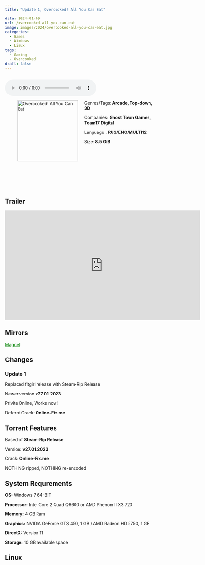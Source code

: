 ```yaml
---
title: "Update 1, Overcooked! All You Can Eat"

date: 2024-01-09
url: /overcooked-all-you-can-eat
image: images/2024/overcooked-all-you-can-eat.jpg
categories:
  - Games
  - Windows
  - Linux
tags:
  - Gaming
  - Overcooked
draft: false
---
```

##

<style>
  body.dark-mode,
  body.dark-mode main * {
    background: url('/images/2024/overcooked-all-you-can-eat.png') center center fixed no-repeat;
    background-size: 100% 100%;
    background-size: cover;
    color: #f5f5f5;
  }
</style>
<script>
    document.addEventListener('DOMContentLoaded', function () {
        var body = document.body;
        var switcher = document.querySelector('.js-toggle');
                body.classList.add('dark-mode');
                // Save user preference in storage
                localStorage.setItem('darkMode', 'true');
            
        });
</script>

<audio controls autoplay>
  <source src="/audio/overcooked-all-you-can-eat.mp3" type="audio/mp3">
  Your browser does not support the audio tag.
</audio>

<figure style="float: left; margin-right: 20px;">
  <img src="/images/2024/overcooked-all-you-can-eat.jpg" alt="Overcooked! All You Can Eat" style="width: 200px;">
</figure>

Genres/Tags: **Arcade, Top-down, 3D**

Companies: **Ghost Town Games, Team17 Digital**

Language : **RUS/ENG/MULTI12**

Size: **8.5 GiB**
# ⠀
# ⠀

## Trailer
<iframe width="640" height="360" src="https://www.youtube.com/embed/v9R7GMZw81E" title="Overcooked! All You Can Eat - Launch Trailer" frameborder="0" allow="accelerometer; autoplay; clipboard-write; encrypted-media; gyroscope; picture-in-picture; web-share" allowfullscreen></iframe>

## Mirrors
<a href="magnet:?xt=urn:btih:NGXOW3R2JNQD3NKU6GUXPQ2WNBRFRMEI&dn=Overcooked%20All%20You%20Can%20Eat" style="color: green;">Magnet</a>

## Changes

### Update 1

Replaced fitgirl release with Steam-Rip Release

Newer version **v27.01.2023**

Privite Online, Works now!

Defernt Crack: **Online-Fix.me**

## Torrent Features
Based of **Steam-Rip Release**

Version: **v27.01.2023**

Crack: **Online-Fix.me**

NOTHING ripped, NOTHING re-encoded

## System Requrements
**OS:** Windows 7 64-BIT

**Processor:** Intel Core 2 Quad Q6600 or AMD Phenom II X3 720

**Memory:** 4 GB Ram

**Graphics:** NVIDIA GeForce GTS 450, 1 GB / AMD Radeon HD 5750, 1 GB

**DirectX:** Version 11

**Storage:** 10 GB available space

## Linux
